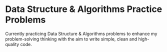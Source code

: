 # Data Structure & Algorithms Practice Problems

Currently practicing Data Structure & Algorithms problems to enhance my problem-solving thinking with the aim to write simple, clean and high-quality code.